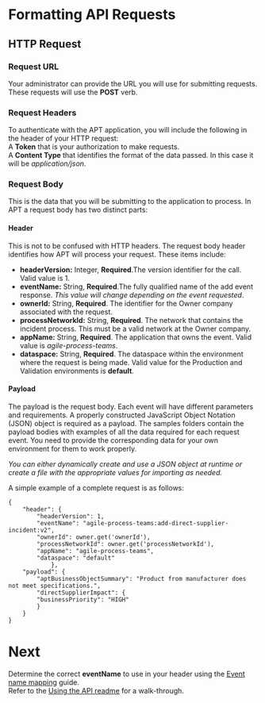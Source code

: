 # Formatting API Requests  

## HTTP Request  

### Request URL  

Your administrator can provide the URL you will use for submitting requests.  
These requests will use the **POST** verb.

### Request Headers  

To authenticate with the APT application, you will include the following in the header of your HTTP request:  
A **Token** that is your authorization to make requests.  
A **Content Type** that identifies the format of the data passed.  In this case it will be *application/json*.  

### Request Body  

This is the data that you will be submitting to the application to process.  In APT a request body has two distinct parts:  

#### Header  

This is not to be confused with HTTP headers.  The request body header identifies how APT will process your request.  These items include:  
- **headerVersion:** Integer, **Required**.The version identifier for the call. Valid value is 1.  
- **eventName:** String, **Required**.The fully qualified name of the add event response.  *This value will change depending on the event requested*.  
- **ownerId:** String, **Required**. The identifier for the Owner company associated with the request.  
- **processNetworkId:** String, **Required**. The network that contains the incident process. This must be a valid network at the Owner company.  
- **appName:** String, **Required**. The application that owns the event. Valid value is *agile-process-teams*.  
- **dataspace:** String, **Required**. The dataspace within the environment where the request is being made. Valid value for the Production and Validation environments is **default**.    

#### Payload
The payload is the request body.  Each event will have different parameters and requirements.  A properly constructed JavaScript Object Notation (JSON) object is required as a payload.  The samples folders contain the payload bodies with examples of all the data required for each request event.  You need to provide the corresponding data for your own environment for them to work properly.

*You can either dynamically create and use a JSON object at runtime or create a file with the appropriate values for importing as needed.*  

A simple example of a complete request is as follows:  
```
{
    "header": {
        "headerVersion": 1,
        "eventName": "agile-process-teams:add-direct-supplier-incident:v2",
        "ownerId": owner.get('ownerId'),
        "processNetworkId": owner.get('processNetworkId'),
        "appName": "agile-process-teams",
        "dataspace": "default"
            },
    "payload": {
        "aptBusinessObjectSummary": "Product from manufacturer does not meet specifications.",
        "directSupplierImpact": {
        "businessPriority": "HIGH"
        }
    }
}
```

# Next  
Determine the correct **eventName** to use in your header using the [Event name mapping](EventNames.MD) guide.  
Refer to the [Using the API readme](UsingTheAPI.MD) for a walk-through.  
